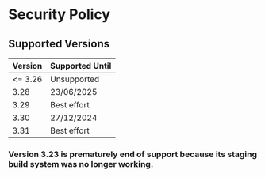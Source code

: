 # Security Policy

## Supported Versions

| Version | Supported Until |
| ------- | --------------- |
| <= 3.26 | Unsupported     |
| 3.28    | 23/06/2025      |
| 3.29    | Best effort     |
| 3.30    | 27/12/2024      |
| 3.31    | Best effort     |

### Version 3.23 is prematurely end of support because its staging build system was no longer working.
